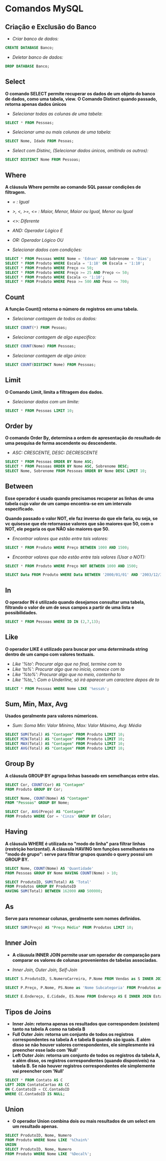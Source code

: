 
# Comandos MySQL 

## Criação e Exclusão do Banco

* *Criar banco de dados:*
~~~sql
CREATE DATABASE Banco;
~~~
* *Deletar banco de dados:* 
~~~sql
DROP DATABASE Banco;
~~~

## Select 

**O comando SELECT permite recuperar os dados de um objeto do banco de dados, como uma tabela, view.**
**O Comando Distinct quando passado, retorna apenas dados únicos**

* *Selecionar todas as colunas de uma tabela*: 
~~~sql
SELECT * FROM Pessoas;
~~~
* *Selecionar uma ou mais colunas de uma tabela:* 
~~~sql
SELECT Nome, Idade FROM Pesoas;
~~~
* *Select com Distinc, (Selecionar dados únicos, omitindo os outros):* 
~~~sql
SELECT DISTINCT Nome FROM Pessoas;
~~~

## Where 

**A cláusula Where permite ao comando SQL passar condições de filtragem.**

* *= : Igual*
* *>, <, >=, <= : Maior, Menor, Maior ou Igual, Menor ou Igual*
* *<>: Diferente*
* *AND: Operador Lógico E*
* *OR: Operador Lógico OU*

* *Selecionar dados com condições:* 
~~~sql
SELECT * FROM Pessoas WHERE Nome = 'Ednan' AND Sobrenome = 'Dias';
SELECT * FROM Produto WHERE Escala = '1:18' OR Escala = '1:10';
SELECT * FROM Produto WHERE Preço <= 50;
SELECT * FROM Produto WHERE Preço >= 25 AND Preço <= 50;
SELECT * FROM Produto WHERE Escala <> '1:10';
SELECT * FROM Produto WHERE Peso >= 500 AND Peso <= 700; 
~~~

## Count 

**A função Count() retorna o número de registros em uma tabela.**

* *Selecionar contagem de todos os dados:* 
~~~sql
SELECT COUNT(*) FROM Pesoas;
~~~
* *Selecionar contagem de algo especifíco:* 
~~~sql
SELECT COUNT(Nome) FROM Pessoas;
~~~
* *Selecionar contagem de algo único:*
~~~sql
SELECT COUNT(DISTINCT Nome) FROM Pessoas;
~~~

## Limit 

**O Comando Limit, limita a filtragem dos dados.**

* *Selecionar dados com um limite:* 
~~~sql
SELECT * FROM Pessoas LIMIT 10;
~~~

## Order by

**O comando Order By, determina a ordem de apresentação do resultado de uma pesquisa de forma ascendente ou descendente.**

* *ASC: CRESCENTE, DESC: DECRESCENTE*
~~~sql
SELECT * FROM Pessoas ORDER BY Nome ASC;
SELECT * FROM Pessoas ORDER BY Nome ASC, Sobrenome DESC;
SELECT Nome, Sobrenome FROM Pessoas ORDER BY Nome DESC LIMIT 10;
~~~

## Between 

**Esse operador é usado quando precisamos recuperar as linhas de uma tabela cujo valor de um campo encontra-se em um intervalo especificado.**

**Quando passado o valor NOT, ele faz inverso do que ele faria, ou seja, se vc quisesse que ele retornasse valores que são maiores que 50, com o NOT, ele pegaria os que NÂO são maiores que 50.**

* *Encontrar valores que estão entre tais valores:*
~~~sql
SELECT * FROM Produto WHERE Preço BETWEEN 1000 AND 1500;
~~~

* *Encontrar valores que não estão entre tais valores (Usar o NOT):* 
~~~sql
SELECT * FROM Produto WHERE Preço NOT BETWEEN 1000 AND 1500;
~~~

~~~sql
SELECT Data FROM Produto WHERE Data BETWEEN '2000/01/01' AND '2003/12/31' ORDER BY Data ASC;
~~~

## In 

**O operador IN é utilizado quando desejamos consultar uma tabela, filtrando o valor de um de seus campos a partir de uma lista e possibilidades.**

~~~sql
SELECT * FROM Pessoas WHERE ID IN (2,7,13);
~~~

## Like 

**O operador LIKE é utilizado para buscar por uma determinada string dentro de um campo com valores textuais.**

* *Like '%to': Procurar algo que no final, termine com to*
* *Like 'to%': Procurar algo que no inicio, comece com to*
* *Like '%to%': Procurar algo que no meio, contenha to*
* *Like '%to_': Com o Underline, só irá aparecer um caractere depos de to*

~~~sql
SELECT * FROM Pessoas WHERE Nome LIKE '%essa%';
~~~

## Sum, Min, Max, Avg

**Usados geralmente para valores númericos.**

* *Sum: Soma Min: Valor Mínimo, Max: Valor Máximo, Avg: Média*

~~~sql
SELECT SUM(Total) AS "Contagem" FROM Produto LIMIT 10;
SELECT MIN(Total) AS "Contagem" FROM Produto LIMIT 10;
SELECT MAX(Total) AS "Contagem" FROM Produto LIMIT 10;
SELECT AVG(Total) AS "Contagem" FROM Produto LIMIT 10;
~~~

## Group By 

**A cláusula GROUP BY agrupa linhas baseado em semelhanças entre elas.**

~~~sql
SELECT Cor, COUNT(Cor) AS "Contagem" 
FROM Produto GROUP BY Cor;

SELECT Nome, COUNT(Nome) AS "Contagem" 
FROM "Pessoas" GROUP BY Nome;

SELECT Cor, AVG(Preço) AS "Contagem"
FROM Produto WHERE Cor = 'Cinza' GROUP BY Color;
~~~

## Having 

**A cláusula WHERE é utilizada no "modo de linha" para filtrar linhas (restrição horizontal). A cláusula HAVING tem funções semelhantes no "modo de grupo": serve para filtrar grupos quando o query possui um GROUP BY.**

~~~sql
SELECT Nome, COUNT(Nome) AS 'Quantidade'
FROM Pessoas GROUP BY Nome HAVING COUNT(Nome) > 10;

SELECT ProdutoID, SUM(Total) AS 'Total' 
FROM Produtos GROUP BY ProdutoID 
HAVING SUM(Total) BETWEEN 162000 AND 500000;
~~~

## As 

**Serve para renomear colunas, geralmente sem nomes definidos.**

~~~sql
SELECT SUM(Preço) AS "Preço Médio" FROM Produtos LIMIT 10;
~~~


## Inner Join
* **A cláusula INNER JOIN permite usar um operador de comparação para comparar os valores de colunas provenientes de tabelas associadas.**

* *Inner Join, Outer Join, Self-Join*

~~~sql 
SELECT S.ProdutoID, S.NumeroCarreira, P.Nome FROM Vendas as S INNER JOIN Produto as P on S.ProdutoID = P.ProdutoID;

SELECT P.Preço, P.Nome, PS.Nome as 'Nome Subcategoria' FROM Produtos as P INNER JOIN ProdutoSubcategoria AS PS ON P.ProdutoSubcategoriaID = PS.ProdutoSubcategoriaID;

SELECT E.Endereço, E.Cidade, ES.Nome FROM Endereço AS E INNER JOIN Estado AS ES ON E.EstadoID = ES.EstadoID;
~~~

## Tipos de Joins
* **Inner Join: retorna apenas os resultados que correspondem (existem) tanto na tabela A como na tabela B**
* **Full Outer Join: retorna um conjunto de todos os registros correspondentes na tabela A e tabela B quando são iguais. E além disso se não houver valores correspondentes, ele simplesmente irá preencher esse lado com 'Null'**
* **Left Outer Join: retorna um conjunto de todos os registros da tabela A, e além disso, os registros correspondentes (quando disponíveis) na tabela B. Se não houver registros correspondentes ele simplemente vai preencher com 'Null'**

~~~sql
SELECT * FROM Contato AS C 
LEFT JOIN ContatoCartao AS CC
ON C.ContatoID = CC.ContadoID
WHERE CC.ContadoID IS NULL;
~~~

## Union
* **O operador Union combina dois ou mais resultados de um select em um resultado apenas.**
~~~sql
SELECT ProdutoID, Nome, Numero 
FROM Produto WHERE Nome LIKE '%Chain%'
UNION
SELECT ProdutoID, Nome, Numero 
FROM Produto WHERE Nome LIKE '%Decal%';     
~~~

